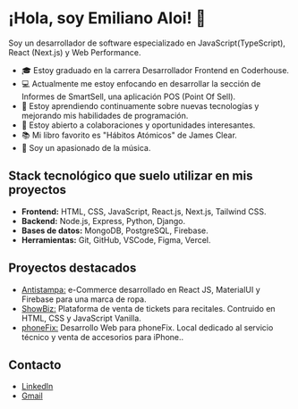 # ¡Hola, soy Emiliano Aloi! 👋

Soy un desarrollador de software especializado en JavaScript(TypeScript), React (Next.js) y Web Performance.


- 🎓 Estoy graduado en la carrera Desarrollador Frontend en Coderhouse.
- 💻 Actualmente me estoy enfocando en desarrollar la sección de Informes de SmartSell, una aplicación POS (Point Of Sell).
- 🌱 Estoy aprendiendo continuamente sobre nuevas tecnologías y mejorando mis habilidades de programación.
- 🤝 Estoy abierto a colaboraciones y oportunidades interesantes.
- 📚 Mi libro favorito es "Hábitos Atómicos" de James Clear.
- 🎵 Soy un apasionado de la música.

## Stack tecnológico que suelo utilizar en mis proyectos

- **Frontend:** HTML, CSS, JavaScript, React.js, Next.js, Tailwind CSS.
- **Backend:**  Node.js, Express, Python, Django.
- **Bases de datos:** MongoDB, PostgreSQL, Firebase.
- **Herramientas:** Git, GitHub, VSCode, Figma, Vercel.

## Proyectos destacados

- [Antistampa:](https://antistampa.netlify.app/) e-Commerce desarrollado en React JS, MaterialUI y Firebase para una marca de ropa.
- [ShowBiz:](https://emilianoaloi.github.io/ShowBiz/index.html) Plataforma de venta de tickets para recitales.
Contruido en HTML, CSS y JavaScript Vanilla. 
- [phoneFix:](https://phonefix.netlify.app) Desarrollo Web para phoneFix. Local dedicado al servicio técnico y venta de accesorios para iPhone..

## Contacto

- [LinkedIn](https://www.linkedin.com/in/emilianoaloi/)
- [Gmail](mailto:emilianoaloi.dev@gmail.com)


